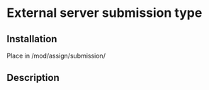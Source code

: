 # External server submission type

## Installation

Place in /mod/assign/submission/

## Description



